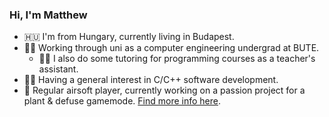 ### Hi, I'm Matthew

- 🇭🇺 I'm from Hungary, currently living in Budapest.
- 👨‍🎓 Working through uni as a computer engineering undergrad at BUTE.
  - 👨‍🏫 I also do some tutoring for programming courses as a teacher's assistant.
- 👨‍💻 Having a general interest in C/C++ software development.
- 🔫 Regular airsoft player, currently working on a passion project for a plant & defuse gamemode. [Find more info here](https://github.com/itsthatMatthew/abckoth).
